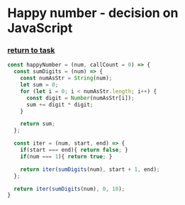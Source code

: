 # Happy number - decision on JavaScript

### [return to task](README.md)

```javascript
const happyNumber = (num, callCount = 0) => {
  const sumDigits = (num) => {
    const numAsStr = String(num);
    let sum = 0;
    for (let i = 0; i < numAsStr.length; i++) {
      const digit = Number(numAsStr[i]);
      sum += digit * digit;
    }

    return sum;
  };

  const iter = (num, start, end) => {
    if(start === end){ return false; }
    if(num === 1){ return true; }

    return iter(sumDigits(num), start + 1, end);
  };

  return iter(sumDigits(num), 0, 10);
}
```
